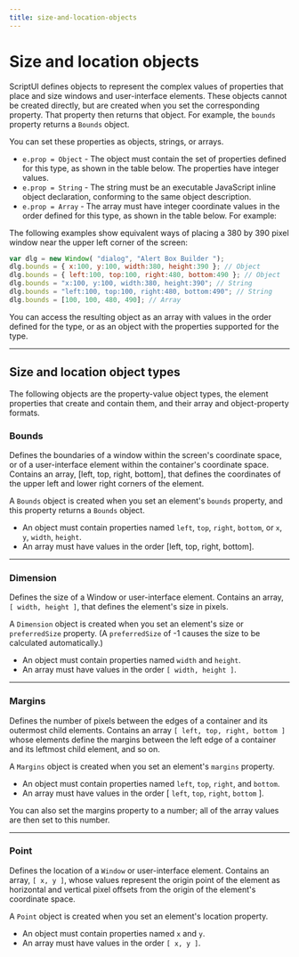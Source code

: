 ```yaml
---
title: size-and-location-objects
---
```


# Size and location objects

ScriptUI defines objects to represent the complex values of properties that place and size windows and user-interface elements. These objects cannot be created directly, but are created when you set the corresponding property. That property then returns that object. For example, the `bounds` property returns a `Bounds` object.

You can set these properties as objects, strings, or arrays.

- `e.prop = Object` - The object must contain the set of properties defined for this type, as shown in the table below. The properties have integer values.
- `e.prop = String` - The string must be an executable JavaScript inline object declaration, conforming to the same object description.
- `e.prop = Array` - The array must have integer coordinate values in the order defined for this type, as shown in the table below. For example:

The following examples show equivalent ways of placing a 380 by 390 pixel window near the upper left corner of the screen:

```javascript
var dlg = new Window( "dialog", "Alert Box Builder ");
dlg.bounds = { x:100, y:100, width:380, height:390 }; // Object
dlg.bounds = { left:100, top:100, right:480, bottom:490 }; // Object
dlg.bounds = "x:100, y:100, width:380, height:390"; // String
dlg.bounds = "left:100, top:100, right:480, bottom:490"; // String
dlg.bounds = [100, 100, 480, 490]; // Array
```

You can access the resulting object as an array with values in the order defined for the type, or as an object with the properties supported for the type.

---

## Size and location object types

The following objects are the property-value object types, the element properties that create and contain them, and their array and object-property formats.

### Bounds

Defines the boundaries of a window within the screen's coordinate space, or of a user-interface element within the container's coordinate space. Contains an array, [left, top, right, bottom], that defines the coordinates of the upper left and lower right corners of the element.

A `Bounds` object is created when you set an element's `bounds` property, and this property returns a `Bounds` object.

- An object must contain properties named `left`, `top`, `right`, `bottom`, or `x`, `y`, `width`, `height`.
- An array must have values in the order [left, top, right, bottom].

---

### Dimension

Defines the size of a Window or user-interface element. Contains an array, `[ width, height ]`, that defines the element's size in pixels.

A `Dimension` object is created when you set an element's size or `preferredSize` property. (A `preferredSize` of -1 causes the size to be calculated automatically.)

- An object must contain properties named `width` and `height`.
- An array must have values in the order `[ width, height ]`.

---

### Margins

Defines the number of pixels between the edges of a container and its outermost child elements. Contains an array `[ left, top, right, bottom ]` whose elements define the margins between the left edge of a container and its leftmost child element, and so on.

A `Margins` object is created when you set an element's `margins` property.

- An object must contain properties named `left`, `top`, `right`, and `bottom`.
- An array must have values in the order [ `left`, `top`, `right`, `bottom` ].

You can also set the margins property to a number; all of the array values are then set to this number.

---

### Point

Defines the location of a `Window` or user-interface element. Contains an array, `[ x, y ]`, whose values represent the origin point of the element as horizontal and vertical pixel offsets from the origin of the element's coordinate space.

A `Point` object is created when you set an element's location property.

- An object must contain properties named `x` and `y`.
- An array must have values in the order `[ x, y ]`.

